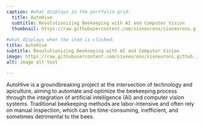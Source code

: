 ```yaml
---
caption: #what displays in the portfolio grid:
  title: AutoHive
  subtitle: Revolutionizing Beekeeping with AI and Computer Vision
  thumbnail: https://raw.githubusercontent.com/sixneurons/sixneurons.github.io/master/assets/img/portfolio/ab%20(1).jpeg
  
#what displays when the item is clicked:
title: AutoHive
subtitle: Revolutionizing Beekeeping with AI and Computer Vision
image: https://raw.githubusercontent.com/sixneurons/sixneurons.github.io/master/assets/img/portfolio/ab%20(1).jpeg
alt: image alt text

---
```

AutoHive is a groundbreaking project at the intersection of technology and apiculture, aiming to automate and optimize the beekeeping process through the integration of artificial intelligence (AI) and computer vision systems. Traditional beekeeping methods are labor-intensive and often rely on manual inspection, which can be time-consuming, inefficient, and sometimes detrimental to the bees.
